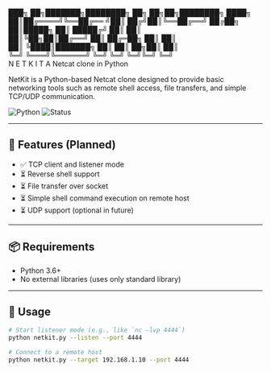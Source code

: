 ███╗   ██╗███████╗████████╗  ██╗  ██╗██╗████████╗
████╗  ██║██╔════╝╚══██╔══  ╝██║ ██╔╝██║╚══██╔══╝
██╔██╗ ██║█████╗     ██║     █████╔╝ ██║   ██║   
██║╚██╗██║██╔══╝     ██║     ██╔═██╗ ██║   ██║   
██║ ╚████║███████╗   ██║     ██║  ██╗██║   ██║   
╚═╝  ╚═══╝╚══════╝   ╚═╝      ╚═╝  ╚═╝╚═╝   ╚═╝  
                  N E T K I T
               A Netcat clone in Python

NetKit is a Python-based Netcat clone designed to provide basic networking tools such as remote shell access, file transfers, and simple TCP/UDP communication.

![Python](https://img.shields.io/badge/Made%20with-Python-blue?logo=python)
![Status](https://img.shields.io/badge/Status-In%20Development-yellow)

---

## 📌 Features (Planned)
- ✅ TCP client and listener mode
- ⏳ Reverse shell support
- ⏳ File transfer over socket
- ⏳ Simple shell command execution on remote host
- ⏳ UDP support (optional in future)

---

## 📦 Requirements

- Python 3.6+
- No external libraries (uses only standard library)

---

## 🚀 Usage

```bash
# Start listener mode (e.g., like `nc -lvp 4444`)
python netkit.py --listen --port 4444

# Connect to a remote host
python netkit.py --target 192.168.1.10 --port 4444